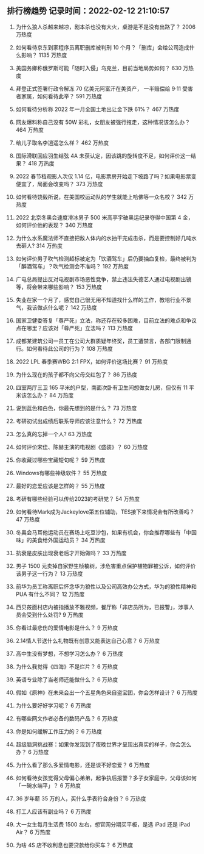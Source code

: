 
## 排行榜趋势 记录时间：2022-02-12 21:10:57
  
  1. 为什么狼人杀越来越凉，剧本杀也没有大火，桌游是不是没有出路了？ 2006 万热度
    
  2. 如何看待京东到家程序员离职删库被判刑 10 个月？「删库」会给公司造成什么影响？ 1135 万热度
    
  3. 美国务卿称俄罗斯可能「随时入侵」乌克兰，目前当地局势如何？ 630 万热度
    
  4. 拜登正式签署行政令解冻 70 亿美元阿富汗在美资产， 一半赔偿给 9·11 受害者家属，如何看待此举？ 591 万热度
    
  5. 如何看待分析称 2022 年一月全国土地出让金下跌 61%？ 467 万热度
    
  6. 网友爆料称自己没有 50W 彩礼，女朋友被强行拖走，这种情况该怎么办？ 464 万热度
    
  7. 给儿子取名李逍遥怎么样？ 462 万热度
    
  8. 国际滑联回应羽生结弦 4A 未获认定，因该跳的旋转度不足，如何评价这一结果？ 418 万热度
    
  9. 2022 春节档观影人次仅 1.14 亿，电影票房开始走下坡路了吗？如果电影票变便宜了，局面会改变吗？ 373 万热度
    
  10. 如何看待饶毅所说，在美国校运动队的学生就能上哈佛等一众名校？ 342 万热度
    
  11. 2022 北京冬奥会速度滑冰男子 500 米高亭宇破奥运纪录夺得中国第 4 金，如何评价他的表现？ 340 万热度
    
  12. 为什么水系魔法师不直接把敌人体内的水抽干完成击杀，而是要控制好几吨水去砸人? 314 万热度
    
  13. 如何评价男子吹气检测超标被定为「饮酒驾车」后仍要抽血复检，最终被判为「醉酒驾车」？吹气检测会不准吗？ 192 万热度
    
  14. 广电总局提出反对电视剧市场恶性竞争，禁止违法失德艺人通过电视剧出镜等，将会带来哪些影响？ 153 万热度
    
  15. 失业在家一个月了，感觉自己很无用不知道找什么样的工作，教培行业不景气，我该做点什么呢？ 142 万热度
    
  16. 国家卫健委答复「尊严死」立法，称还存在较多困难，目前立法的难点和争议点在哪里？应该对「尊严死」立法吗？ 113 万热度
    
  17. 成都某建筑公司一员工在公司大群质疑年终奖，员工遭禁言，各部门限制通行。如何看待此公司的行为？ 108 万热度
    
  18. 2022 LPL 春季赛WBG 2:1 FPX，如何评价这场比赛？ 91 万热度
    
  19. 为什么现在的孩子都不向父母交红包了？ 86 万热度
    
  20. 四室两厅三卫 165 平米的户型，南面次卧有卫生间想做女儿房，但仅有 11 平米该怎么办？ 84 万热度
    
  21. 说到蓝色和白色，你最先想到的是什么？ 73 万热度
    
  22. 考研初试出成绩后联系导师应该注意什么？ 72 万热度
    
  23. 怎么真的忘掉一个人? 63 万热度
    
  24. 如何评价宋佳、陈赫主演的电视剧《盛装》？ 60 万热度
    
  25. 你收藏过哪些宝藏短句呢？ 59 万热度
    
  26. Windows有哪些神级软件？ 55 万热度
    
  27. 最好的恋爱应该是怎样的？ 55 万热度
    
  28. 考研有哪些经验可以传给2023的考研党？ 54 万热度
    
  29. 如何看待Mark成为Jackeylove第五位辅助，TES接下来情况会有所改善吗？ 47 万热度
    
  30. 冬奥会马耳他运动员在赛场上吃豆沙包，如果有机会，你会推荐哪些有「中国味」的美食给外国运动员？ 34 万热度
    
  31. 抗衰是皮肤出现衰老后才开始做吗？ 33 万热度
    
  32. 男子 1500 元卖掉自家野生桢楠树，涉危害重点保护植物罪被公诉，如何评价该男子这一行为？ 13 万热度
    
  33. 前华为员工称离职后怀念华为狼性以及公司高效办公方式，华为的狼性精神和 PUA 有什么不同？ 12 万热度
    
  34. 西贝莜面村店内被指播放不雅视频，餐厅称「非店员所为，已报警」，涉事人员会受到什么处罚? 9 万热度
    
  35. 你看过最悲伤的爱情电影是什么？ 9 万热度
    
  36. 2.14情人节送什么礼物既有创意又能表达自己心意？ 6 万热度
    
  37. 高中生没有梦想，不想学习怎么办？ 6 万热度
    
  38. 为什么我觉得《四海》不是烂片？ 6 万热度
    
  39. 英语专业除了当老师还能做什么？ 6 万热度
    
  40. 假如《原神》在未来会出一个五星角色来自盗宝团，你会怎样设计？ 6 万热度
    
  41. 为什么要好好学习呢？ 6 万热度
    
  42. 有哪些网文作者必备的数码产品？ 6 万热度
    
  43. 你是如何缓解工作压力的？ 6 万热度
    
  44. 超级脑洞挑战赛：如果你发现到了夜晚世界才呈现出真实的样子，你会怎么办？ 6 万热度
    
  45. 为什么看了那么多爱情电影，还是谈不好恋爱？ 6 万热度
    
  46. 如何看待女孩觉得父母偏心弟弟，起争执后报警？多子女家庭中，父母该如何「一碗水端平」？ 6 万热度
    
  47. 36 岁年薪 35 万的人，买什么手表符合身份？ 6 万热度
    
  48. 打工人应该有副业吗？ 6 万热度
    
  49. 大一女生每月生活费 1500 左右，想官网分期买平板，是选 iPad 还是 iPad Air？ 6 万热度
    
  50. 为啥 4S 店不收利息也要贷款给你买车？ 6 万热度
    